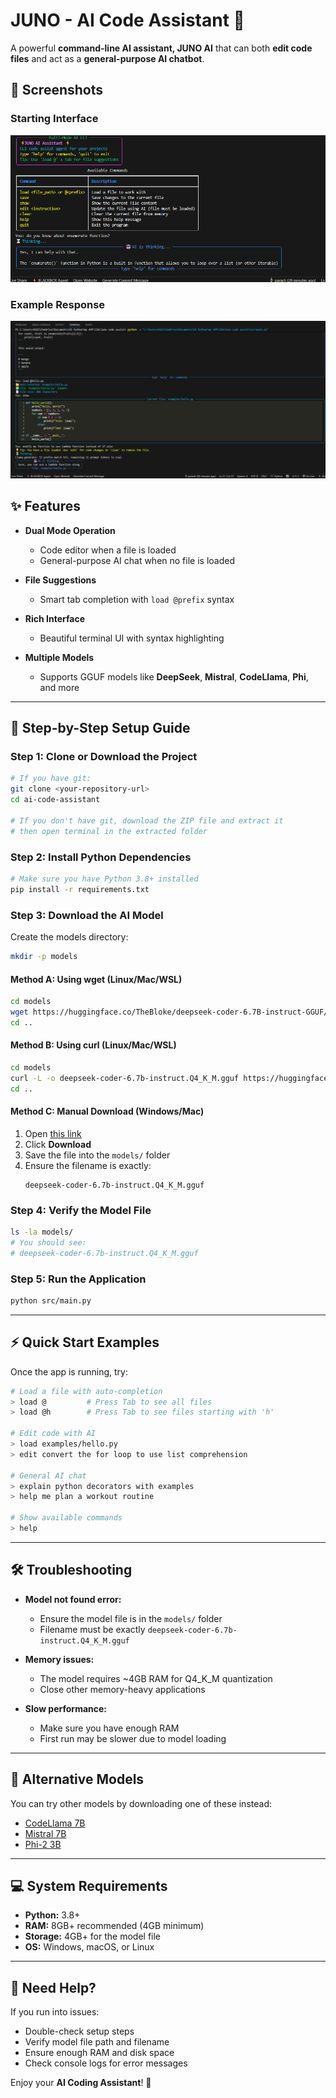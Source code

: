 # JUNO - AI Code Assistant 🤖

A powerful **command-line AI assistant, JUNO AI** that can both **edit code files** and act as a **general-purpose AI chatbot**.  

## 📸 Screenshots

### Starting Interface
![Starting Interface](images/cli_start.png)

### Example Response
![Response Example](images/cli_response.png)


## ✨ Features

- **Dual Mode Operation**  
  - Code editor when a file is loaded  
  - General-purpose AI chat when no file is loaded  

- **File Suggestions**  
  - Smart tab completion with `load @prefix` syntax  

- **Rich Interface**  
  - Beautiful terminal UI with syntax highlighting  

- **Multiple Models**  
  - Supports GGUF models like **DeepSeek**, **Mistral**, **CodeLlama**, **Phi**, and more  

---

## 🚀 Step-by-Step Setup Guide

### Step 1: Clone or Download the Project
```bash
# If you have git:
git clone <your-repository-url>
cd ai-code-assistant

# If you don't have git, download the ZIP file and extract it
# then open terminal in the extracted folder
```

### Step 2: Install Python Dependencies
```bash
# Make sure you have Python 3.8+ installed
pip install -r requirements.txt
```

### Step 3: Download the AI Model

Create the models directory:
```bash
mkdir -p models
```

#### Method A: Using wget (Linux/Mac/WSL)
```bash
cd models
wget https://huggingface.co/TheBloke/deepseek-coder-6.7B-instruct-GGUF/resolve/main/deepseek-coder-6.7b-instruct.Q4_K_M.gguf
cd ..
```

#### Method B: Using curl (Linux/Mac/WSL)
```bash
cd models
curl -L -o deepseek-coder-6.7b-instruct.Q4_K_M.gguf https://huggingface.co/TheBloke/deepseek-coder-6.7B-instruct-GGUF/resolve/main/deepseek-coder-6.7b-instruct.Q4_K_M.gguf
cd ..
```

#### Method C: Manual Download (Windows/Mac)
1. Open [this link](https://huggingface.co/TheBloke/deepseek-coder-6.7B-instruct-GGUF/blob/main/deepseek-coder-6.7b-instruct.Q4_K_M.gguf)  
2. Click **Download**  
3. Save the file into the `models/` folder  
4. Ensure the filename is exactly:  
   ```
   deepseek-coder-6.7b-instruct.Q4_K_M.gguf
   ```

### Step 4: Verify the Model File
```bash
ls -la models/
# You should see:
# deepseek-coder-6.7b-instruct.Q4_K_M.gguf
```

### Step 5: Run the Application
```bash
python src/main.py
```

---

## ⚡ Quick Start Examples

Once the app is running, try:

```bash
# Load a file with auto-completion
> load @         # Press Tab to see all files
> load @h        # Press Tab to see files starting with 'h'

# Edit code with AI
> load examples/hello.py
> edit convert the for loop to use list comprehension

# General AI chat
> explain python decorators with examples
> help me plan a workout routine

# Show available commands
> help
```

---

## 🛠 Troubleshooting

- **Model not found error:**  
  - Ensure the model file is in the `models/` folder  
  - Filename must be exactly `deepseek-coder-6.7b-instruct.Q4_K_M.gguf`  

- **Memory issues:**  
  - The model requires ~4GB RAM for Q4_K_M quantization  
  - Close other memory-heavy applications  

- **Slow performance:**  
  - Make sure you have enough RAM  
  - First run may be slower due to model loading  

---

## 🔄 Alternative Models

You can try other models by downloading one of these instead:

- [CodeLlama 7B](https://huggingface.co/TheBloke/CodeLlama-7B-Instruct-GGUF)  
- [Mistral 7B](https://huggingface.co/TheBloke/Mistral-7B-Instruct-v0.1-GGUF)  
- [Phi-2 3B](https://huggingface.co/TheBloke/phi-2-GGUF)  

---

## 💻 System Requirements

- **Python:** 3.8+  
- **RAM:** 8GB+ recommended (4GB minimum)  
- **Storage:** 4GB+ for the model file  
- **OS:** Windows, macOS, or Linux  

---

## 🤝 Need Help?

If you run into issues:
- Double-check setup steps  
- Verify model file path and filename  
- Ensure enough RAM and disk space  
- Check console logs for error messages  

Enjoy your **AI Coding Assistant**! 🚀  
